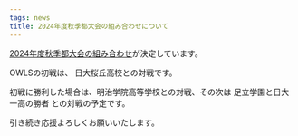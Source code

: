 ```yaml
---
tags: news
title: 2024年度秋季都大会の組み合わせについて
---
```


[2024年度秋季都大会の組み合わせ](https://tokyo-americanfootball.com/2020/09/09/%e6%9d%b1%e4%ba%ac%e9%83%bd%e5%a4%a7%e4%bc%9a/)が決定しています。

OWLSの初戦は、 日大桜丘高校との対戦です。

初戦に勝利した場合は、明治学院高等学校との対戦、その次は 足立学園と日大一高の勝者 との対戦の予定です。

引き続き応援よろしくお願いいたします。
